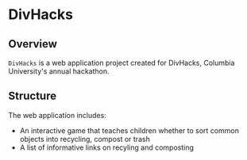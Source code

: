 # DivHacks
## Overview
`DivHacks` is a web application project created for DivHacks, Columbia University's annual hackathon.

## Structure
The web application includes:
* An interactive game that teaches children whether to sort common objects into recycling, compost or trash
* A list of informative links on recyling and composting
